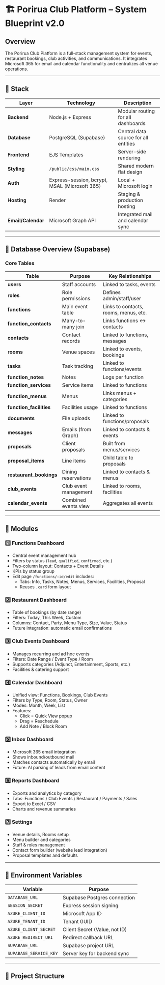 # 🏗️ Porirua Club Platform – System Blueprint v2.0

## Overview
The Porirua Club Platform is a full-stack management system for events, restaurant bookings, club activities, and communications. It integrates Microsoft 365 for email and calendar functionality and centralizes all venue operations.

---

## 🧩 Stack

| Layer | Technology | Description |
|-------|-------------|-------------|
| **Backend** | Node.js + Express | Modular routing for all dashboards |
| **Database** | PostgreSQL (Supabase) | Central data source for all entities |
| **Frontend** | EJS Templates | Server-side rendering |
| **Styling** | `/public/css/main.css` | Shared modern flat design |
| **Auth** | Express-session, bcrypt, MSAL (Microsoft 365) | Local + Microsoft login |
| **Hosting** | Render | Staging & production hosting |
| **Email/Calendar** | Microsoft Graph API | Integrated mail and calendar sync |

---

## 🧱 Database Overview (Supabase)

### Core Tables

| Table | Purpose | Key Relationships |
|--------|----------|------------------|
| **users** | Staff accounts | Linked to tasks, events |
| **roles** | Role permissions | Defines admin/staff/user |
| **functions** | Main event table | Links to contacts, rooms, menus, etc. |
| **function_contacts** | Many-to-many join | Links functions ↔ contacts |
| **contacts** | Contact records | Linked to functions, messages |
| **rooms** | Venue spaces | Linked to events, bookings |
| **tasks** | Task tracking | Linked to functions/events |
| **function_notes** | Notes | Logs per function |
| **function_services** | Service items | Linked to functions |
| **function_menus** | Menus | Links menus + categories |
| **function_facilities** | Facilities usage | Linked to functions |
| **documents** | File uploads | Linked to functions/proposals |
| **messages** | Emails (from Graph) | Linked to contacts & events |
| **proposals** | Client proposals | Built from menus/services |
| **proposal_items** | Line items | Child table to proposals |
| **restaurant_bookings** | Dining reservations | Linked to contacts & menus |
| **club_events** | Club event management | Linked to rooms, facilities |
| **calendar_events** | Combined events view | Aggregates all events |

---

## 🧾 Modules

### 1️⃣ Functions Dashboard
- Central event management hub
- Filters by status (`lead`, `qualified`, `confirmed`, etc.)
- Two-column layout: Contacts + Event Details
- KPIs by status group
- Edit page `/functions/:id/edit` includes:
  - Tabs: Info, Tasks, Notes, Menus, Services, Facilities, Proposal
  - Reuses `.card` form layout

### 2️⃣ Restaurant Dashboard
- Table of bookings (by date range)
- Filters: Today, This Week, Custom
- Columns: Contact, Party, Menu Type, Size, Value, Status
- Future integration: automatic email confirmations

### 3️⃣ Club Events Dashboard
- Manages recurring and ad hoc events
- Filters: Date Range / Event Type / Room
- Supports categories (Adjunct, Entertainment, Sports, etc.)
- Facilities & catering support

### 4️⃣ Calendar Dashboard
- Unified view: Functions, Bookings, Club Events
- Filters by Type, Room, Status, Owner
- Modes: Month, Week, List
- Features:
  - Click = Quick View popup
  - Drag = Reschedule
  - Add Note / Block Room

### 5️⃣ Inbox Dashboard
- Microsoft 365 email integration
- Shows inbound/outbound mail
- Matches contacts automatically by email
- Future: AI parsing of leads from email content

### 6️⃣ Reports Dashboard
- Exports and analytics by category
- Tabs: Functions / Club Events / Restaurant / Payments / Sales
- Export to Excel / CSV
- Charts and revenue summaries

### 7️⃣ Settings
- Venue details, Rooms setup
- Menu builder and categories
- Staff & roles management
- Contact form builder (website lead integration)
- Proposal templates and defaults

---

## 🔐 Environment Variables

| Variable | Purpose |
|-----------|----------|
| `DATABASE_URL` | Supabase Postgres connection |
| `SESSION_SECRET` | Express session signing |
| `AZURE_CLIENT_ID` | Microsoft App ID |
| `AZURE_TENANT_ID` | Tenant GUID |
| `AZURE_CLIENT_SECRET` | Client Secret (Value, not ID) |
| `AZURE_REDIRECT_URI` | Redirect callback URL |
| `SUPABASE_URL` | Supabase project URL |
| `SUPABASE_SERVICE_KEY` | Server key for backend sync |

---

## 📂 Project Structure

